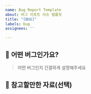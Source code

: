 ```yaml
---
name: Bug Report Template
about: 버그 리포트 이슈 템플릿
title: "[BUG]"
labels: bug
assignees: ''

---
```


## 🐧 어떤 버그인가요?
> 어떤 버그인지 간결하게 설명해주세요

## 👀 참고할만한 자료(선택)
